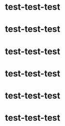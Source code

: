 # test-test-test
# test-test-test
# test-test-test
# test-test-test
# test-test-test
# test-test-test
